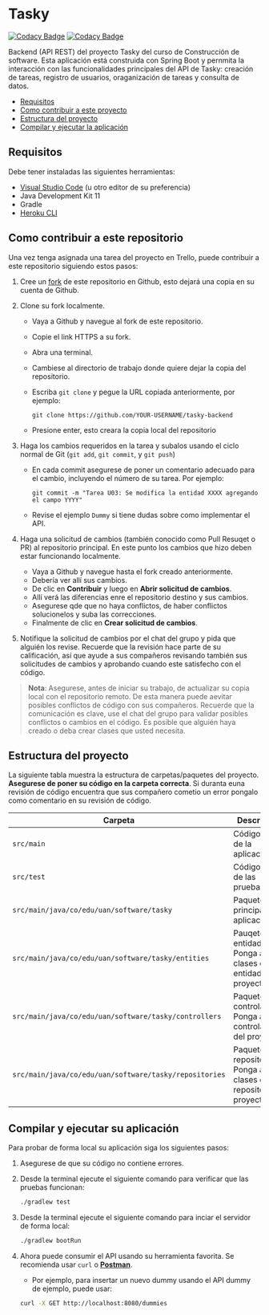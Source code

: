 # Tasky

[![Codacy Badge](https://app.codacy.com/project/badge/Grade/9a79748fff724d02ba69da88b2af47a1)](https://www.codacy.com/gh/wjfatuan/tasky-backend/dashboard?utm_source=github.com&amp;utm_medium=referral&amp;utm_content=wjfatuan/tasky-backend&amp;utm_campaign=Badge_Grade)
[![Codacy Badge](https://app.codacy.com/project/badge/Coverage/9a79748fff724d02ba69da88b2af47a1)](https://www.codacy.com/gh/wjfatuan/tasky-backend/dashboard?utm_source=github.com&utm_medium=referral&utm_content=wjfatuan/tasky-backend&utm_campaign=Badge_Coverage)

Backend (API REST) del proyecto Tasky del curso de Construcción de software. Esta aplicación está construida con Spring Boot y pernmita la interacción con las funcionalidades principales del API de Tasky: creación de tareas, registro de usuarios, oraganización de tareas y consulta de datos.

- [Requisitos](#requisitos)
- [Como contribuir a este proyecto](#como-contribuir-a-este-repositorio)
- [Estructura del proyecto](#estructura-del-proyecto)
- [Compilar y ejecutar la aplicación](#compilar-y-ejecutar-su-aplicación)

## Requisitos

Debe tener instaladas las siguientes herramientas:

- [Visual Studio Code](https://code.visualstudio.com/) (u otro editor de su preferencia)
- Java Development Kit 11
- Gradle
- [Heroku CLI](https://devcenter.heroku.com/articles/heroku-cli)

## Como contribuir a este repositorio

Una vez tenga asignada una tarea del proyecto en Trello, puede contribuir a este repositorio siguiendo estos pasos:

1. Cree un [fork](https://docs.github.com/en/get-started/quickstart/fork-a-repo) de este repositorio en Github, esto dejará una copia en su cuenta de Github.

2. Clone su fork localmente.

   - Vaya a Github y navegue al fork de este repositorio.
   - Copie el link HTTPS a su fork.
   - Abra una terminal.
   - Cambiese al directorio de trabajo donde quiere dejar la copia del repositorio.
   - Escriba `git clone` y pegue la URL copiada anteriormente, por ejemplo:

     ```git
     git clone https://github.com/YOUR-USERNAME/tasky-backend
     ```

   - Presione enter, esto creara la copia local del repositorio

3. Haga los cambios requeridos en la tarea y subalos usando el ciclo normal de Git (`git add`, `git commit`, y `git push`)
    - En cada commit asegurese de poner un comentario adecuado para el cambio, incluyendo el número de su tarea. Por ejemplo:

      ```git
      git commit -m "Tarea U03: Se modifica la entidad XXXX agregando el campo YYYY"
      ```

    - Revise el ejemplo `Dummy` si tiene dudas sobre como implementar el API.

4. Haga una solicitud de cambios (también conocido como Pull Resuqet o PR) al repositorio principal. En este punto los cambios que hizo deben estar funcionando localmente.

   - Vaya a Github y navegue hasta el fork creado anteriormente.
   - Debería ver allí sus cambios.
   - De clic en **Contribuir** y luego en **Abrir solicitud de cambios**.
   - Allí verá las diferencias enre el repositorio destino y sus cambios.
   - Asegurese qde que no haya conflictos, de haber conflictos solucionelos y suba las correcciones.
   - Finalmente de clic en **Crear solicitud de cambios**.

5. Notifique la solicitud de cambios por el chat del grupo y pida que alguién los revise. Recuerde que la revisión hace parte de su calificación, así que ayude a sus compañeros revisando también sus solicitudes de cambios y aprobando cuando este satisfecho con el código.

> **Nota**: Asegurese, antes de iniciar su trabajo, de actualizar su copia local con el repositorio remoto. De esta manera puede aevitar posibles conflictos de código con sus compañeros. Recuerde que la comunicación es clave, use el chat del grupo para validar posibles conflictos o cambios en el código. Es posible que alguién haya creado o deba crear clases que usted necesita.

## Estructura del proyecto

La siguiente tabla muestra la estructura de carpetas/paquetes del proyecto. **Asegurese de poner su código en la carpeta correcta**. Si duranta euna revisión de código encuentra que sus compañero cometio un error pongalo como comentario en su revisión de código.

| Carpeta | Descripción |
|---------|-------------|
|`src/main`|Código fuente de la aplicación|
|`src/test`|Código fuente de las pruebas|
|`src/main/java/co/edu/uan/software/tasky`|Paquete principal de la aplicación|
|`src/main/java/co/edu/uan/software/tasky/entities`|Pauqete de entidades: Ponga acá las clases de entidad del proyecto|
|`src/main/java/co/edu/uan/software/tasky/controllers`|Paquete de controladores: Ponga acá los controladores del proyecto|
|`src/main/java/co/edu/uan/software/tasky/repositories`|Paquete de repositorios: Ponga acá las clases de repositorio del proyecto|

## Compilar y ejecutar su aplicación

Para probar de forma local su aplicación siga los siguientes pasos:

1. Asegurese de que su código no contiene errores.
2. Desde la terminal ejecute el siguiente comando para verificar que las pruebas funcionan:

   ```bash
   ./gradlew test
   ```

3. Desde la terminal ejecute el siguiente comando para inciar el servidor de forma local:

   ```bash
   ./gradlew bootRun
   ```

4. Ahora puede consumir el API usando su herramienta favorita. Se recomienda usar `curl` o **[Postman](https://www.postman.com/)**.
    - Por ejemplo, para insertar un nuevo dummy usando el API dummy de ejemplo, puede usar:

    ```bash
    curl -X GET http://localhost:8080/dummies
    ```

